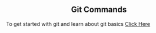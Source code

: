 <h2 align="Center"> Git Commands </h2>
<div> To get started with git and learn about git basics 
<a href="http://127.0.0.1:5500/index.html">
         Click Here </a>
  </div>
